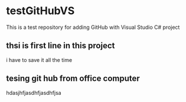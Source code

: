 # testGitHubVS
This is a test repository for adding GitHub with Visual Studio C# project

## thsi is first line in this project
i have  to save it all the time 

## tesing git hub from office computer
hdasjhfjasdhfjasdhfjsa
## 
